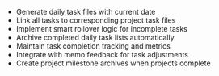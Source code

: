 - Generate daily task files with current date
- Link all tasks to corresponding project task files
- Implement smart rollover logic for incomplete tasks
- Archive completed daily task lists automatically
- Maintain task completion tracking and metrics
- Integrate with memo feedback for task adjustments
- Create project milestone archives when projects complete
